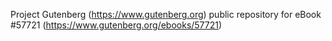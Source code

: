Project Gutenberg (https://www.gutenberg.org) public repository for
eBook #57721 (https://www.gutenberg.org/ebooks/57721)
